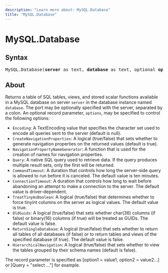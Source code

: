 ```yaml
---
description: "Learn more about: MySQL.Database"
title: "MySQL.Database"
---
```

# MySQL.Database

## Syntax

<pre>
MySQL.Database(<b>server</b> as text, <b>database</b> as text, optional <b>options</b> as nullable record) as table
</pre>

## About

Returns a table of SQL tables, views, and stored scalar functions available in a MySQL database on server `server` in the database instance named `database`. The port may be optionally specified with the server, separated by a colon. An optional record parameter, `options`, may be specified to control the following options:

* `Encoding`: A TextEncoding value that specifies the character set used to encode all queries sent to the server (default is null).
* `CreateNavigationProperties`: A logical (true/false) that sets whether to generate navigation properties on the returned values (default is true).
* `NavigationPropertyNameGenerator`: A function that is used for the creation of names for navigation properties.
* `Query`: A native SQL query used to retrieve data. If the query produces multiple result sets, only the first will be returned.
* `CommandTimeout`: A duration that controls how long the server-side query is allowed to run before it is canceled. The default value is ten minutes.
* `ConnectionTimeout`: A duration that controls how long to wait before abandoning an attempt to make a connection to the server. The default value is driver-dependent.
* `TreatTinyAsBoolean`: A logical (true/false) that determines whether to force tinyint columns on the server as logical values. The default value is true.
* `OldGuids`: A logical (true/false) that sets whether char(36) columns (if false) or binary(16) columns (if true) will be treated as GUIDs. The default value is false.
* `ReturnSingleDatabase`: A logical (true/false) that sets whether to return all tables of all databases (if false) or to return tables and views of the specified database (if true). The default value is false.
* `HierarchicalNavigation`: A logical (true/false) that sets whether to view the tables grouped by their schema names (default is false).

The record parameter is specified as [option1 = value1, option2 = value2...] or [Query = "select ..."] for example.
